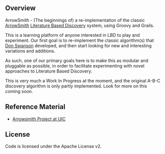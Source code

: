 ## Overview
ArrowSmith - (The beginnings of) a re-implementation of the classic [ArrowSmith](http://arrowsmith.psych.uic.edu/arrowsmith_uic/) [Literature Based Discovery](https://en.wikipedia.org/wiki/Literature-based_discovery) system, using Groovy and Grails.

This is a learning platform of anyone interested in LBD to play and experiment.  Our
first goal is to re-implement the classic algorithm(s) that [Don Swanson](https://en.wikipedia.org/wiki/Don_R._Swanson) developed, and then start looking for new and interesting variations and additions.  

As such, one of our primary goals here is to make this as modular and pluggable as possible, in
order to facilitate experimenting with novel approaches to Literature Based Discovery.

This is very much a Work In Progress at the moment, and the original A-B-C discovery algorithm is only partly implemented. Look for more on this coming soon.

## Reference Material

* [Arrowsmith Project at UIC](http://arrowsmith.psych.uic.edu/arrowsmith_uic/index.html) 

## License

Code is licensed under the Apache License v2.

